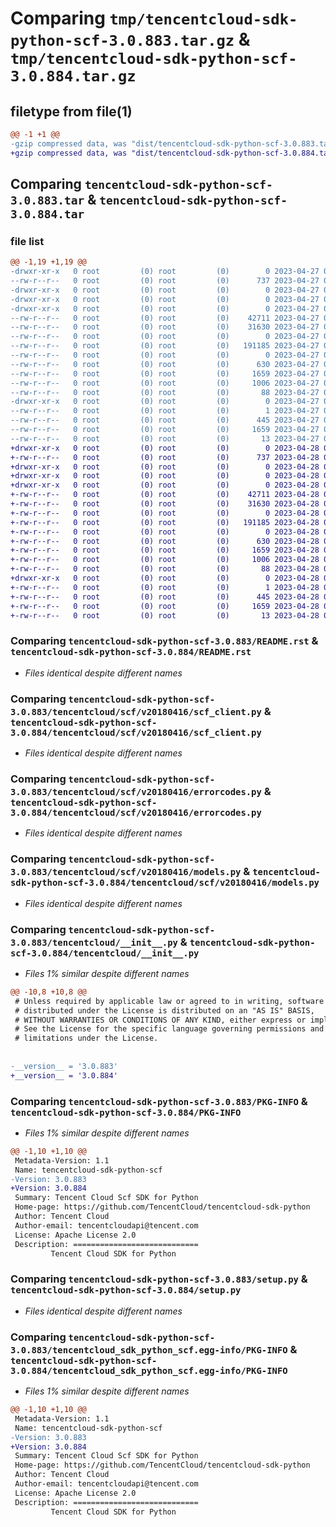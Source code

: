 # Comparing `tmp/tencentcloud-sdk-python-scf-3.0.883.tar.gz` & `tmp/tencentcloud-sdk-python-scf-3.0.884.tar.gz`

## filetype from file(1)

```diff
@@ -1 +1 @@
-gzip compressed data, was "dist/tencentcloud-sdk-python-scf-3.0.883.tar", last modified: Thu Apr 27 00:46:50 2023, max compression
+gzip compressed data, was "dist/tencentcloud-sdk-python-scf-3.0.884.tar", last modified: Fri Apr 28 02:37:04 2023, max compression
```

## Comparing `tencentcloud-sdk-python-scf-3.0.883.tar` & `tencentcloud-sdk-python-scf-3.0.884.tar`

### file list

```diff
@@ -1,19 +1,19 @@
-drwxr-xr-x   0 root         (0) root         (0)        0 2023-04-27 00:46:50.000000 tencentcloud-sdk-python-scf-3.0.883/
--rw-r--r--   0 root         (0) root         (0)      737 2023-04-27 00:46:50.000000 tencentcloud-sdk-python-scf-3.0.883/README.rst
-drwxr-xr-x   0 root         (0) root         (0)        0 2023-04-27 00:46:50.000000 tencentcloud-sdk-python-scf-3.0.883/tencentcloud/
-drwxr-xr-x   0 root         (0) root         (0)        0 2023-04-27 00:46:50.000000 tencentcloud-sdk-python-scf-3.0.883/tencentcloud/scf/
-drwxr-xr-x   0 root         (0) root         (0)        0 2023-04-27 00:46:50.000000 tencentcloud-sdk-python-scf-3.0.883/tencentcloud/scf/v20180416/
--rw-r--r--   0 root         (0) root         (0)    42711 2023-04-27 00:46:50.000000 tencentcloud-sdk-python-scf-3.0.883/tencentcloud/scf/v20180416/scf_client.py
--rw-r--r--   0 root         (0) root         (0)    31630 2023-04-27 00:46:50.000000 tencentcloud-sdk-python-scf-3.0.883/tencentcloud/scf/v20180416/errorcodes.py
--rw-r--r--   0 root         (0) root         (0)        0 2023-04-27 00:46:50.000000 tencentcloud-sdk-python-scf-3.0.883/tencentcloud/scf/v20180416/__init__.py
--rw-r--r--   0 root         (0) root         (0)   191185 2023-04-27 00:46:50.000000 tencentcloud-sdk-python-scf-3.0.883/tencentcloud/scf/v20180416/models.py
--rw-r--r--   0 root         (0) root         (0)        0 2023-04-27 00:46:50.000000 tencentcloud-sdk-python-scf-3.0.883/tencentcloud/scf/__init__.py
--rw-r--r--   0 root         (0) root         (0)      630 2023-04-27 00:46:50.000000 tencentcloud-sdk-python-scf-3.0.883/tencentcloud/__init__.py
--rw-r--r--   0 root         (0) root         (0)     1659 2023-04-27 00:46:50.000000 tencentcloud-sdk-python-scf-3.0.883/PKG-INFO
--rw-r--r--   0 root         (0) root         (0)     1006 2023-04-27 00:46:50.000000 tencentcloud-sdk-python-scf-3.0.883/setup.py
--rw-r--r--   0 root         (0) root         (0)       88 2023-04-27 00:46:50.000000 tencentcloud-sdk-python-scf-3.0.883/setup.cfg
-drwxr-xr-x   0 root         (0) root         (0)        0 2023-04-27 00:46:50.000000 tencentcloud-sdk-python-scf-3.0.883/tencentcloud_sdk_python_scf.egg-info/
--rw-r--r--   0 root         (0) root         (0)        1 2023-04-27 00:46:50.000000 tencentcloud-sdk-python-scf-3.0.883/tencentcloud_sdk_python_scf.egg-info/dependency_links.txt
--rw-r--r--   0 root         (0) root         (0)      445 2023-04-27 00:46:50.000000 tencentcloud-sdk-python-scf-3.0.883/tencentcloud_sdk_python_scf.egg-info/SOURCES.txt
--rw-r--r--   0 root         (0) root         (0)     1659 2023-04-27 00:46:50.000000 tencentcloud-sdk-python-scf-3.0.883/tencentcloud_sdk_python_scf.egg-info/PKG-INFO
--rw-r--r--   0 root         (0) root         (0)       13 2023-04-27 00:46:50.000000 tencentcloud-sdk-python-scf-3.0.883/tencentcloud_sdk_python_scf.egg-info/top_level.txt
+drwxr-xr-x   0 root         (0) root         (0)        0 2023-04-28 02:37:04.000000 tencentcloud-sdk-python-scf-3.0.884/
+-rw-r--r--   0 root         (0) root         (0)      737 2023-04-28 02:37:04.000000 tencentcloud-sdk-python-scf-3.0.884/README.rst
+drwxr-xr-x   0 root         (0) root         (0)        0 2023-04-28 02:37:04.000000 tencentcloud-sdk-python-scf-3.0.884/tencentcloud/
+drwxr-xr-x   0 root         (0) root         (0)        0 2023-04-28 02:37:04.000000 tencentcloud-sdk-python-scf-3.0.884/tencentcloud/scf/
+drwxr-xr-x   0 root         (0) root         (0)        0 2023-04-28 02:37:04.000000 tencentcloud-sdk-python-scf-3.0.884/tencentcloud/scf/v20180416/
+-rw-r--r--   0 root         (0) root         (0)    42711 2023-04-28 02:37:04.000000 tencentcloud-sdk-python-scf-3.0.884/tencentcloud/scf/v20180416/scf_client.py
+-rw-r--r--   0 root         (0) root         (0)    31630 2023-04-28 02:37:04.000000 tencentcloud-sdk-python-scf-3.0.884/tencentcloud/scf/v20180416/errorcodes.py
+-rw-r--r--   0 root         (0) root         (0)        0 2023-04-28 02:37:04.000000 tencentcloud-sdk-python-scf-3.0.884/tencentcloud/scf/v20180416/__init__.py
+-rw-r--r--   0 root         (0) root         (0)   191185 2023-04-28 02:37:04.000000 tencentcloud-sdk-python-scf-3.0.884/tencentcloud/scf/v20180416/models.py
+-rw-r--r--   0 root         (0) root         (0)        0 2023-04-28 02:37:04.000000 tencentcloud-sdk-python-scf-3.0.884/tencentcloud/scf/__init__.py
+-rw-r--r--   0 root         (0) root         (0)      630 2023-04-28 02:37:04.000000 tencentcloud-sdk-python-scf-3.0.884/tencentcloud/__init__.py
+-rw-r--r--   0 root         (0) root         (0)     1659 2023-04-28 02:37:04.000000 tencentcloud-sdk-python-scf-3.0.884/PKG-INFO
+-rw-r--r--   0 root         (0) root         (0)     1006 2023-04-28 02:37:04.000000 tencentcloud-sdk-python-scf-3.0.884/setup.py
+-rw-r--r--   0 root         (0) root         (0)       88 2023-04-28 02:37:04.000000 tencentcloud-sdk-python-scf-3.0.884/setup.cfg
+drwxr-xr-x   0 root         (0) root         (0)        0 2023-04-28 02:37:04.000000 tencentcloud-sdk-python-scf-3.0.884/tencentcloud_sdk_python_scf.egg-info/
+-rw-r--r--   0 root         (0) root         (0)        1 2023-04-28 02:37:04.000000 tencentcloud-sdk-python-scf-3.0.884/tencentcloud_sdk_python_scf.egg-info/dependency_links.txt
+-rw-r--r--   0 root         (0) root         (0)      445 2023-04-28 02:37:04.000000 tencentcloud-sdk-python-scf-3.0.884/tencentcloud_sdk_python_scf.egg-info/SOURCES.txt
+-rw-r--r--   0 root         (0) root         (0)     1659 2023-04-28 02:37:04.000000 tencentcloud-sdk-python-scf-3.0.884/tencentcloud_sdk_python_scf.egg-info/PKG-INFO
+-rw-r--r--   0 root         (0) root         (0)       13 2023-04-28 02:37:04.000000 tencentcloud-sdk-python-scf-3.0.884/tencentcloud_sdk_python_scf.egg-info/top_level.txt
```

### Comparing `tencentcloud-sdk-python-scf-3.0.883/README.rst` & `tencentcloud-sdk-python-scf-3.0.884/README.rst`

 * *Files identical despite different names*

### Comparing `tencentcloud-sdk-python-scf-3.0.883/tencentcloud/scf/v20180416/scf_client.py` & `tencentcloud-sdk-python-scf-3.0.884/tencentcloud/scf/v20180416/scf_client.py`

 * *Files identical despite different names*

### Comparing `tencentcloud-sdk-python-scf-3.0.883/tencentcloud/scf/v20180416/errorcodes.py` & `tencentcloud-sdk-python-scf-3.0.884/tencentcloud/scf/v20180416/errorcodes.py`

 * *Files identical despite different names*

### Comparing `tencentcloud-sdk-python-scf-3.0.883/tencentcloud/scf/v20180416/models.py` & `tencentcloud-sdk-python-scf-3.0.884/tencentcloud/scf/v20180416/models.py`

 * *Files identical despite different names*

### Comparing `tencentcloud-sdk-python-scf-3.0.883/tencentcloud/__init__.py` & `tencentcloud-sdk-python-scf-3.0.884/tencentcloud/__init__.py`

 * *Files 1% similar despite different names*

```diff
@@ -10,8 +10,8 @@
 # Unless required by applicable law or agreed to in writing, software
 # distributed under the License is distributed on an "AS IS" BASIS,
 # WITHOUT WARRANTIES OR CONDITIONS OF ANY KIND, either express or implied.
 # See the License for the specific language governing permissions and
 # limitations under the License.
 
 
-__version__ = '3.0.883'
+__version__ = '3.0.884'
```

### Comparing `tencentcloud-sdk-python-scf-3.0.883/PKG-INFO` & `tencentcloud-sdk-python-scf-3.0.884/PKG-INFO`

 * *Files 1% similar despite different names*

```diff
@@ -1,10 +1,10 @@
 Metadata-Version: 1.1
 Name: tencentcloud-sdk-python-scf
-Version: 3.0.883
+Version: 3.0.884
 Summary: Tencent Cloud Scf SDK for Python
 Home-page: https://github.com/TencentCloud/tencentcloud-sdk-python
 Author: Tencent Cloud
 Author-email: tencentcloudapi@tencent.com
 License: Apache License 2.0
 Description: ============================
         Tencent Cloud SDK for Python
```

### Comparing `tencentcloud-sdk-python-scf-3.0.883/setup.py` & `tencentcloud-sdk-python-scf-3.0.884/setup.py`

 * *Files identical despite different names*

### Comparing `tencentcloud-sdk-python-scf-3.0.883/tencentcloud_sdk_python_scf.egg-info/PKG-INFO` & `tencentcloud-sdk-python-scf-3.0.884/tencentcloud_sdk_python_scf.egg-info/PKG-INFO`

 * *Files 1% similar despite different names*

```diff
@@ -1,10 +1,10 @@
 Metadata-Version: 1.1
 Name: tencentcloud-sdk-python-scf
-Version: 3.0.883
+Version: 3.0.884
 Summary: Tencent Cloud Scf SDK for Python
 Home-page: https://github.com/TencentCloud/tencentcloud-sdk-python
 Author: Tencent Cloud
 Author-email: tencentcloudapi@tencent.com
 License: Apache License 2.0
 Description: ============================
         Tencent Cloud SDK for Python
```

